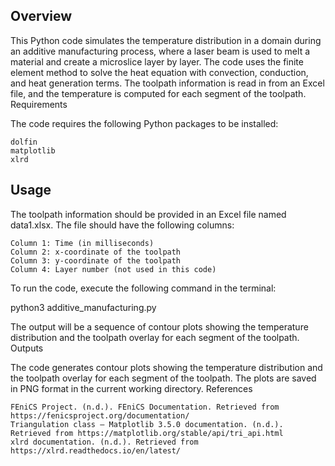 ## Overview

This Python code simulates the temperature distribution in a domain during an additive manufacturing process, where a laser beam is used to melt a material and create a microslice layer by layer. The code uses the finite element method to solve the heat equation with convection, conduction, and heat generation terms. The toolpath information is read in from an Excel file, and the temperature is computed for each segment of the toolpath.
Requirements

The code requires the following Python packages to be installed:

    dolfin
    matplotlib
    xlrd

## Usage

The toolpath information should be provided in an Excel file named data1.xlsx. The file should have the following columns:

    Column 1: Time (in milliseconds)
    Column 2: x-coordinate of the toolpath
    Column 3: y-coordinate of the toolpath
    Column 4: Layer number (not used in this code)

To run the code, execute the following command in the terminal:

python3 additive_manufacturing.py

The output will be a sequence of contour plots showing the temperature distribution and the toolpath overlay for each segment of the toolpath.
Outputs

The code generates contour plots showing the temperature distribution and the toolpath overlay for each segment of the toolpath. The plots are saved in PNG format in the current working directory.
References

    FEniCS Project. (n.d.). FEniCS Documentation. Retrieved from https://fenicsproject.org/documentation/
    Triangulation class — Matplotlib 3.5.0 documentation. (n.d.). Retrieved from https://matplotlib.org/stable/api/tri_api.html
    xlrd documentation. (n.d.). Retrieved from https://xlrd.readthedocs.io/en/latest/
